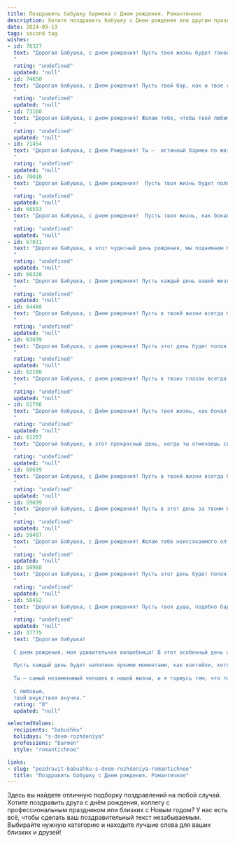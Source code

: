 ```yaml
---
title: Поздравить бабушку бармена c Днем рождения. Романтичное
description: Хотите поздравить бабушку c Днем рождения или другим праздником? Наш ИИ создаст незабываемое поздравление, а вы обязательно выделитесь среди других.  
date: 2024-09-19
tags: second tag
wishes:
- id: 76327
  text: "Дорогая Бабушка, с днем рождения! Пусть твоя жизнь будет такой же яркой и искрящей, как твои любимые коктейли, а каждый день приносит новые радости и моменты счастья. Желаю тебе крепкого здоровья, душевного тепла и бесконечного оптимизма. Ты самая лучшая барменша в мире, и мы тебя очень любим!
  "
  rating: "undefined"
  updated: "null"
- id: 74650
  text: "Дорогая бабушка, с Днем рождения! Пусть твой бар, как и твое сердце, всегда будет полон гостеприимства, тепла и искренних улыбок. Желаю тебе море счастья, крепкого здоровья и бесконечной любви!
  "
  rating: "undefined"
  updated: "null"
- id: 73160
  text: "Дорогая Бабушка, с днем рождения! Желаю тебе, чтобы твой любимый коктейль жизни был всегда таким же искрящимся и вкусным, как напитки, которые ты творишь за барной стойкой. Пусть в твоей жизни всегда будет много сладких моментов, а горькие останутся лишь в памяти о тех, кто не умеет ценить твою добрую душу и золотые руки.
  "
  rating: "undefined"
  updated: "null"
- id: 71454
  text: "Дорогая Бабушка, с Днем Рождения! Ты –  истинный бармен по жизни: умеешь смешивать в своих руках не только напитки, но и любовь, радость и тепло, которые даришь всем вокруг. Пусть твоя жизнь будет яркой, искрящейся и полной счастья, как твой фирменный коктейль.
  "
  rating: "undefined"
  updated: "null"
- id: 70010
  text: "Дорогая Бабушка, с Днем рождения!  Пусть твоя жизнь будет полна ярких моментов, как искрящийся коктейль, который ты когда-то смешивала за барной стойкой.  Ты – воплощение элегантности и шарма, как изысканный напиток, который невозможно забыть.  Будь здорова и счастлива всегда!
  "
  rating: "undefined"
  updated: "null"
- id: 68593
  text: "Дорогая Бабушка, с днем рождения!  Пусть твоя жизнь, как бокал искрящегося шампанского, будет полна радости, любви и незабываемых моментов, а каждый день будет согрет теплом твоего любимого коктейля.
  "
  rating: "undefined"
  updated: "null"
- id: 67031
  text: "Дорогая Бабушка, в этот чудесный день рождения, мы поднимаем бокалы за тебя, за твою безграничную доброту, за  искрящийся смех и за твое неувядающее очарование! Пусть каждый день твоей жизни будет полон ярких красок, как твой любимый коктейль, и пусть ты всегда будешь окружена любовью и заботой близких!  🥂
  "
  rating: "undefined"
  updated: "null"
- id: 66320
  text: "Дорогая Бабушка, с Днем рождения! Пусть каждый день вашей жизни будет полон радости, любви и светлых моментов. Вы – настоящий бармен жизни, с душой и заботой приготовляющий самые чудесные напитки счастья для всех, кто рядом. Желаю вам крепкого здоровья, неиссякаемой энергии и бесконечного счастья!
  "
  rating: "undefined"
  updated: "null"
- id: 64488
  text: "Дорогая Бабушка, с Днем рождения! Пусть в твоей жизни всегда будет место для ярких моментов, как искрящийся коктейль в твоих руках, и пусть каждый день будет наполнен радостью и любовью, как бокал игристого вина в праздничный вечер.
  "
  rating: "undefined"
  updated: "null"
- id: 63039
  text: "Дорогая Бабушка, с днем рождения! Пусть этот день будет полон радости и тепла, как самые лучшие коктейли, которые ты когда-то готовила за барной стойкой. Твоя улыбка – самый прекрасный напиток в мире, а лучистая душа – лучшее вино, которое можно найти. Желаю тебе крепкого здоровья, море любви и нескончаемого оптимизма!
  "
  rating: "undefined"
  updated: "null"
- id: 62180
  text: "Дорогая Бабушка, с днем рождения! Пусть в твоих глазах всегда сияет  искра радости, как в бокале с искристым шампанским. Пусть твоя жизнь будет такой же полной и яркой, как  барная стойка,  уютной и  теплой, как  компания  за кружкой ароматного пива.  Будь счастлива и любима!
  "
  rating: "undefined"
  updated: "null"
- id: 61706
  text: "Дорогая бабушка, с Днём рождения! Пусть твоя жизнь, как бокал с любимым коктейлем, всегда будет наполнена радостью, любовью и искрящимися моментами. Здоровья тебе, неиссякаемой энергии и бесконечного счастья!
  "
  rating: "undefined"
  updated: "null"
- id: 61207
  text: "Дорогой бабушке, в этот прекрасный день, когда ты отмечаешь свой День рождения, я хочу пожелать тебе самых ярких и незабываемых воспоминаний, словно игристые пузырьки в твоем любимом коктейле! Пусть твоя жизнь будет сладкой и пьянящей, как лучшие творения барменского искусства.
  "
  rating: "undefined"
  updated: "null"
- id: 60699
  text: "Дорогая Бабушка, с Днём рождения! Пусть в твоей жизни всегда будет место для любви, тепла и ярких моментов, как в твоём любимом баре, где ты мастерски создаешь волшебные напитки для всех.
  "
  rating: "undefined"
  updated: "null"
- id: 59699
  text: "Дорогой Бабушке, с Днем рождения! Пусть в этот день за твоим барным стойлом всегда будут только самые искренние улыбки и душевные компании. Пусть твой талант создавать волшебные напитки приносит тебе радость и вдохновение, а твои руки всегда остаются ловкими, а сердце - молодым!
  "
  rating: "undefined"
  updated: "null"
- id: 59487
  text: "Дорогая Бабушка, с Днем рождения! Желаю тебе неиссякаемого оптимизма, словно искрящегося шампанского, и такого же яркого, незабываемого праздника, как твой коктейль жизни. Пусть каждый день будет полон вкуса, радости и любви, словно твой фирменный напиток.
  "
  rating: "undefined"
  updated: "null"
- id: 58988
  text: "Дорогая Бабушка, с Днем рождения! Пусть этот день будет полон любви, радости и ярких моментов, как коктейли, которые ты так мастерски смешиваешь за барной стойкой. Твоя душа – это волшебный напиток, который наполняет всех вокруг теплом и добротой. Желаю тебе крепкого здоровья, чтобы ты еще долгие годы радовала нас своим присутствием и неповторимым шармом!
  "
  rating: "undefined"
  updated: "null"
- id: 58492
  text: "Дорогая Бабушка, с Днем рождения! Пусть твоя душа, подобно бархатному напитку, всегда будет полна тепла и радости, а твои руки, умеющие создавать чудеса за барной стойкой, никогда не устанут творить волшебство. Желаю тебе долгих лет жизни, наполненных любовью, счастьем и бодрящими напитками.
  "
  rating: "undefined"
  updated: "null"
- id: 37775
  text: "Дорогая бабушка!
  
  С днем рождения, моя удивительная волшебница! В этот особенный день хочу пожелать тебе океан счастья и море улыбок. Ты как истинный бармен, всегда умеешь смешивать самые лучшие ингредиенты жизни — радость, заботу и любовь.
  
  Пусть каждый день будет наполнен яркими моментами, как коктейли, которые ты создаешь, а твое сердце всегда остается полным тепла и гармонии. Спасибо тебе за все те искренние разговоры и поддержку, что ты даришь нам.
  
  Ты — самый незаменимый человек в нашей жизни, и я горжусь тем, что ты моя бабушка. Желаю здоровья, счастья и вдохновения в каждом дне!
  
  С любовью,
  твой внук/твоя внучка."
  rating: "0"
  updated: "null"

selectedValues:
  recipients: "babushku"
  holidays: "s-dnem-rozhdeniya"
  professions: "barmen"
  style: "romantichnoe"

links:
- slug: "pozdravit-babushku-s-dnem-rozhdeniya-romantichnoe"
  title: "Поздравить бабушку c Днем рождения. Романтичное"
---
```


Здесь вы найдете отличную подборку поздравлений на любой случай. 
Хотите поздравить друга с днём рождения, коллегу с профессиональным праздником или близких с Новым годом? У нас есть всё, чтобы сделать ваш поздравительный текст незабываемым. Выбирайте нужную категорию и находите лучшие слова для ваших близких и друзей!
